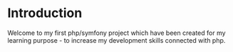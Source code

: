 # Introduction

Welcome to my first php/symfony project which have been created for my learning purpose - to increase my development skills connected with php.
